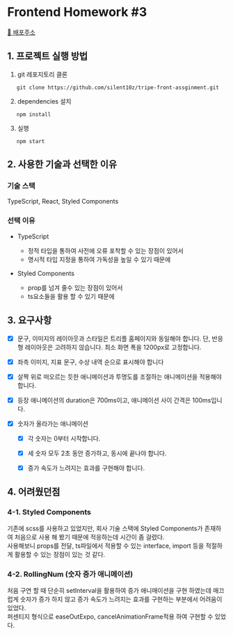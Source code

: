 # Frontend Homework #3

[🎉 배포주소](https://triple-gyu.netlify.app/)
<br>


## 1. 프로젝트 실행 방법
 1. git 레포지토리 클론

 ```
    git clone https://github.com/silent10z/tripe-front-assginment.git
 ```
 
 2. dependencies 설치

 ```
    npm install
 ```

 3. 실행

 ```
    npm start
 ```

## 2. 사용한 기술과 선택한 이유

### 기술 스택
TypeScript, React, Styled Components

### 선택 이유

- TypeScript
    - 정적 타입을 통하여 사전에 오류 포착할 수 있는 장점이 있어서
    - 명시적 타입 지정을 통하여 가독성을 높일 수 있기 때문에

- Styled Components
    - prop를 넘겨 줄수 있는 장점이 있어서
    - ts요소들을 활용 할 수 있기 때문에

    



### 


## 3. 요구사항

- [x] 문구, 이미지의 레이아웃과 스타일은 트리플 홈페이지와 동일해야 합니다. 단,
반응형 레이아웃은 고려하지 않습니다. 최소 화면 폭을 1200px로 고정합니다.

- [x]  좌측 이미지, 지표 문구, 수상 내역 순으로 표시해야 합니다

- [x]  살짝 위로 떠오르는 듯한 애니메이션과 투명도를 조절하는 애니메이션을
적용해야 합니다.

- [x]  등장 애니메이션의 duration은 700ms이고, 애니메이션 사이 간격은
100ms입니다.

- [x] 숫자가 올라가는 애니메이션
    - [x] 각 숫자는 0부터 시작합니다.
    - [x] 세 숫자 모두 2초 동안 증가하고, 동시에 끝나야 합니다.
    - [x]  증가 속도가 느려지는 효과를 구현해야 합니다.


## 4. 어려웠던점

### 4-1. Styled Components
기존에 scss를 사용하고 있었지만, 회사 기술 스택에 Styled Components가 존재하여 처음으로 사용 해 봤기 때문에 적응하는데 시간이 좀 걸렸다. <br>
사용해보니 props를 전달, ts파일에서 적용할 수 있는 interface, import 등을 적절하게 활용할 수 있는 장점이 있는 것 같다.

### 4-2. RollingNum (숫자 증가 애니메이션)
처음 구연 할 때 단순히 setInterval을 활용하여 증가 애니매이션을 구현 하였는데 매끄럽게 숫자가 증가 하지 않고 증가 속도가 느려지는 효과를 구현하는 부분에서 어려움이 있었다. <br>
퍼센티지 형식으로 easeOutExpo, cancelAnimationFrame적용 하여 구현할 수 있었다.

